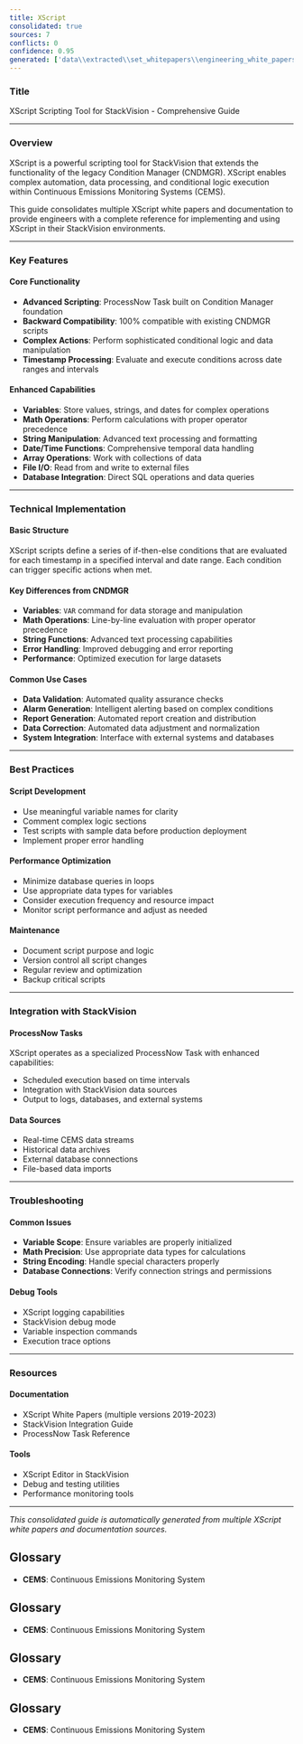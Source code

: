 ```yaml
---
title: XScript
consolidated: true
sources: 7
conflicts: 0
confidence: 0.95
generated: ['data\\extracted\\set_whitepapers\\engineering_white_papers_WhitePapers_XScript_XScriptWhitePaper11-27-18docx_71bd2b56.md', 'data\\extracted\\set_whitepapers\\engineering_white_papers_WhitePapers_XScript_XScriptWhitePaper11-2-2023docx_340ffb01.md', 'data\\extracted\\set_whitepapers\\engineering_white_papers_WhitePapers_XScript_XScriptWhitePaper05-12-2022docx_f67231bc.md', 'data\\extracted\\set_whitepapers\\engineering_white_papers_WhitePapers_XScript_XScriptWhitePaper06-11-2019docx_bb42bba8.md', 'data\\extracted\\set_whitepapers\\engineering_white_papers_WhitePapers_XScript_XScriptWhitePaper02-12-2020docx_36661866.md', 'data\\extracted\\set_whitepapers\\engineering_white_papers_WhitePapers_XScript_XScriptWhitePaper06-11-2019pdf_04e1461e.md', 'data\\extracted\\set_whitepapers\\engineering_white_papers_WhitePapers_XScript_XScriptWhitePaper02-12-2020pdf_2054a32d.md']
---
```


### Title
XScript Scripting Tool for StackVision - Comprehensive Guide

---

### Overview
XScript is a powerful scripting tool for StackVision that extends the functionality of the legacy Condition Manager (CNDMGR). XScript enables complex automation, data processing, and conditional logic execution within Continuous Emissions Monitoring Systems (CEMS).

This guide consolidates multiple XScript white papers and documentation to provide engineers with a complete reference for implementing and using XScript in their StackVision environments.

---

### Key Features

#### Core Functionality
- **Advanced Scripting**: ProcessNow Task built on Condition Manager foundation
- **Backward Compatibility**: 100% compatible with existing CNDMGR scripts
- **Complex Actions**: Perform sophisticated conditional logic and data manipulation
- **Timestamp Processing**: Evaluate and execute conditions across date ranges and intervals

#### Enhanced Capabilities
- **Variables**: Store values, strings, and dates for complex operations
- **Math Operations**: Perform calculations with proper operator precedence
- **String Manipulation**: Advanced text processing and formatting
- **Date/Time Functions**: Comprehensive temporal data handling
- **Array Operations**: Work with collections of data
- **File I/O**: Read from and write to external files
- **Database Integration**: Direct SQL operations and data queries

---

### Technical Implementation

#### Basic Structure
XScript scripts define a series of if-then-else conditions that are evaluated for each timestamp in a specified interval and date range. Each condition can trigger specific actions when met.

#### Key Differences from CNDMGR
- **Variables**: `VAR` command for data storage and manipulation
- **Math Operations**: Line-by-line evaluation with proper operator precedence
- **String Functions**: Advanced text processing capabilities
- **Error Handling**: Improved debugging and error reporting
- **Performance**: Optimized execution for large datasets

#### Common Use Cases
- **Data Validation**: Automated quality assurance checks
- **Alarm Generation**: Intelligent alerting based on complex conditions
- **Report Generation**: Automated report creation and distribution
- **Data Correction**: Automated data adjustment and normalization
- **System Integration**: Interface with external systems and databases

---

### Best Practices

#### Script Development
- Use meaningful variable names for clarity
- Comment complex logic sections
- Test scripts with sample data before production deployment
- Implement proper error handling

#### Performance Optimization
- Minimize database queries in loops
- Use appropriate data types for variables
- Consider execution frequency and resource impact
- Monitor script performance and adjust as needed

#### Maintenance
- Document script purpose and logic
- Version control all script changes
- Regular review and optimization
- Backup critical scripts

---

### Integration with StackVision

#### ProcessNow Tasks
XScript operates as a specialized ProcessNow Task with enhanced capabilities:
- Scheduled execution based on time intervals
- Integration with StackVision data sources
- Output to logs, databases, and external systems

#### Data Sources
- Real-time CEMS data streams
- Historical data archives
- External database connections
- File-based data imports

---

### Troubleshooting

#### Common Issues
- **Variable Scope**: Ensure variables are properly initialized
- **Math Precision**: Use appropriate data types for calculations
- **String Encoding**: Handle special characters properly
- **Database Connections**: Verify connection strings and permissions

#### Debug Tools
- XScript logging capabilities
- StackVision debug mode
- Variable inspection commands
- Execution trace options

---

### Resources

#### Documentation
- XScript White Papers (multiple versions 2019-2023)
- StackVision Integration Guide
- ProcessNow Task Reference

#### Tools
- XScript Editor in StackVision
- Debug and testing utilities
- Performance monitoring tools

---

*This consolidated guide is automatically generated from multiple XScript white papers and documentation sources.*


## Glossary

- **CEMS**: Continuous Emissions Monitoring System


## Glossary

- **CEMS**: Continuous Emissions Monitoring System


## Glossary

- **CEMS**: Continuous Emissions Monitoring System


## Glossary

- **CEMS**: Continuous Emissions Monitoring System
